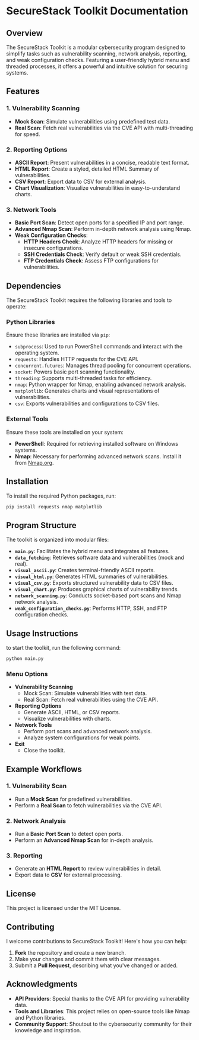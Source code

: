 # **SecureStack Toolkit Documentation**

## **Overview**
The SecureStack Toolkit is a modular cybersecurity program designed to simplify tasks such as vulnerability scanning, network analysis, reporting, and weak configuration checks. Featuring a user-friendly hybrid menu and threaded processes, it offers a powerful and intuitive solution for securing systems.

## **Features**
### **1. Vulnerability Scanning**
- **Mock Scan**: Simulate vulnerabilities using predefined test data.
- **Real Scan**: Fetch real vulnerabilities via the CVE API with multi-threading for speed.

### **2. Reporting Options**
- **ASCII Report**: Present vulnerabilities in a concise, readable text format.
- **HTML Report**: Create a styled, detailed HTML Summary of vulnerabilities.
- **CSV Report**: Export data to CSV for external analysis.
- **Chart Visualization**: Visualize vulnerabilities in easy-to-understand charts.

### **3. Network Tools**
- **Basic Port Scan**: Detect open ports for a specified IP and port range.
- **Advanced Nmap Scan**: Perform in-depth network analysis using Nmap.
- **Weak Configuration Checks**:
  - **HTTP Headers Check**: Analyze HTTP headers for missing or insecure configurations.
  - **SSH Credentials Check**: Verify default or weak SSH credentials.
  - **FTP Credentials Check**: Assess FTP configurations for vulnerabilities.
 
## **Dependencies**
The SecureStack Toolkit requires the following libraries and tools to operate:
### **Python Libraries**
Ensure these libraries are installed via `pip`:
- `subprocess`: Used to run PowerShell commands and interact with the operating system.
- `requests`: Handles HTTP requests for the CVE API.
- `concurrent.futures`: Manages thread pooling for concurrent operations.
- `socket`: Powers basic port scanning functionality.
- `threading`: Supports multi-threaded tasks for efficiency.
- `nmap`: Python wrapper for Nmap, enabling advanced network analysis.
- `matplotlib`: Generates charts and visual representations of vulnerabilities.
- `csv`: Exports vulnerabilities and configurations to CSV files.

### **External Tools**
Ensure these tools are installed on your system:
- **PowerShell**: Required for retrieving installed software on Windows systems.
- **Nmap**: Necessary for performing advanced network scans. Install it from [Nmap.org](https://nmap.org/download.html).

## **Installation**
To install the required Python packages, run:
```bash
pip install requests nmap matplotlib
```

## **Program Structure**
The toolkit is organized into modular files:
- **`main.py`**: Facilitates the hybrid menu and integrates all features.
- **`data_fetching`**: Retrieves software data and vulnerabilities (mock and real).
- **`visual_ascii.py`**: Creates terminal-friendly ASCII reports.
- **`visual_html.py`**: Generates HTML summaries of vulnerabilities.
- **`visual_csv.py`**: Exports structured vulnerability data to CSV files.
- **`visual_chart.py`**: Produces graphical charts of vulnerability trends.
- **`network_scanning.py`**: Conducts socket-based port scans and Nmap network analysis.
- **`weak_configuration_checks.py`**: Performs HTTP, SSH, and FTP configuration checks.

## **Usage Instructions**
to start the toolkit, run the following command:
```bash
python main.py
```

### **Menu Options**
- **Vulnerability Scanning**
  - Mock Scan: Simulate vulnerabilities with test data.
  - Real Scan: Fetch real vulnerabilities using the CVE API.
- **Reporting Options**
  - Generate ASCII, HTML, or CSV reports.
  - Visualize vulnerabilities with charts.
- **Network Tools**
  - Perform port scans and advanced network analysis.
  - Analyze system configurations for weak points.
- **Exit**
  - Close the toolkit.


## **Example Workflows**
### **1. Vulnerability Scan**
- Run a **Mock Scan** for predefined vulnerabilities.
- Perform a **Real Scan** to fetch vulnerabilities via the CVE API.

### **2. Network Analysis**
- Run a **Basic Port Scan** to detect open ports.
- Perform an **Advanced Nmap Scan** for in-depth analysis.

### **3. Reporting**
- Generate an **HTML Report** to review vulnerabilities in detail.
- Export data to **CSV** for external processing.

## **License**
This project is licensed under the MIT License.

## **Contributing**

I welcome contributions to SecureStack Toolkit! Here's how you can help:
1. **Fork** the repository and create a new branch.
2. Make your changes and commit them with clear messages.
3. Submit a **Pull Request**, describing what you've changed or added.

## **Acknowledgments**

- **API Providers**: Special thanks to the CVE API for providing vulnerability data.
- **Tools and Libraries**: This project relies on open-source tools like Nmap and Python libraries.
- **Community Support**: Shoutout to the cybersecurity community for their knowledge and inspiration.

